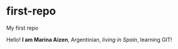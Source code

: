 # first-repo

My first repo

Hello! **I am Marina Aizen**, Argentinian, *living in Spain*, learning GIT!
